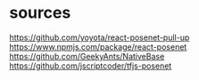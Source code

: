 # sources
https://github.com/yoyota/react-posenet-pull-up
https://www.npmjs.com/package/react-posenet
https://github.com/GeekyAnts/NativeBase
https://github.com/jscriptcoder/tfjs-posenet
